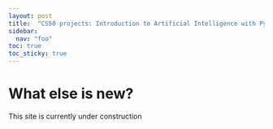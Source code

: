 ```yaml
---
layout: post
title:  "CS50 projects: Introduction to Artificial Intelligence with Python"
sidebar:
  nav: "foo"
toc: true
toc_sticky: true
---
```


# What else is new?

<html>
This site is currently under construction
</html>
